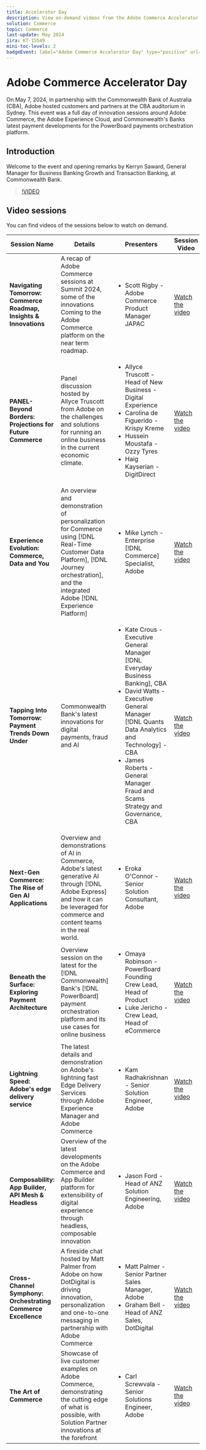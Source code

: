 ```yaml
---
title: Accelerator Day
description: View on-demand videos from the Adobe Commerce Accelerator Day with the Commonwealth Bank of Australia.
solution: Commerce
topic: Commerce
last-update: May 2024
jira: KT-15549
mini-toc-levels: 2
badgeEvent: label="Adobe Commerce Accelerator Day" type="positive" url="https://experienceleague.adobe.com/en/docs/events/apac-commerce-recordings/2024/accelerator-day/overview.html" 
---
```


# Adobe Commerce Accelerator Day

On May 7, 2024, in partnership with the Commonwealth Bank of Australia (CBA), Adobe hosted customers and partners at the CBA auditorium in Sydney. This event was a full day of innovation sessions around Adobe Commerce, the Adobe Experience Cloud, and Commonwealth's Banks latest payment developments for the PowerBoard payments orchestration platform.

## Introduction 

Welcome to the event and opening remarks by Kerryn Saward, General Manager for Business Banking Growth and Transaction Banking, at Commonwealth Bank.

>[!VIDEO](https://video.tv.adobe.com/v/3429276/?learn=on)

## Video sessions

You can find videos of the sessions below to watch on demand.

|Session Name|Details|Presenters|Session Video|
| ---- | ---- | ---- | ---- |
|**Navigating Tomorrow: Commerce Roadmap, Insights & Innovations**|A recap of Adobe Commerce sessions at Summit 2024, some of the innovations Coming to the Adobe Commerce platform on the near term roadmap.|<ul><li>Scott Rigby - Adobe Commerce Product Manager JAPAC</ul></li>|[Watch the video](./navigating-tomorrow.md)|
|**PANEL- Beyond Borders: Projections for Future Commerce**|Panel discussion hosted by Allyce Truscott from Adobe on the challenges and solutions for running an online business in the current economic climate.|<ul><li>Allyce Truscott - Head of New Business - Digital Experience</li><li> Carolina de Figuerido - Krispy Kreme</li><li>Hussein Moustafa - Ozzy Tyres</li><li>Haig Kayserian - DigitDirect</li></ul>|[Watch the video](./panel-beyond-borders.md)|
|**Experience Evolution: Commerce, Data and You**|An overview and demonstration of personalization for Commerce using [!DNL Real-Time Customer Data Platform], [!DNL Journey orchestration], and the integrated Adobe [!DNL Experience Platform]|<ul><li>Mike Lynch - Enterprise [!DNL Commerce] Specialist, Adobe</li></ul>|[Watch the video](./experience-evolution.md)|
|**Tapping Into Tomorrow: Payment Trends Down Under**|Commonwealth Bank's latest innovations for digital payments, fraud and AI|<ul><li>Kate Crous - Executive General Manager [!DNL Everyday Business Banking], CBA</li><li>David Watts - Executive General Manager [!DNL Quants Data Analytics and Technology] - CBA</li><li>James Roberts - General Manager Fraud and Scams Strategy and Governance, CBA</li></ul>|[Watch the video](./panel-tapping-into-tomorrow.md)|
|**Next-Gen Commerce: The Rise of Gen AI Applications**|Overview and demonstrations of AI in Commerce, Adobe's latest generative AI through [!DNL Adobe Express] and how it can be leveraged for commerce and content teams in the real world.|<ul><li>Eroka O'Connor - Senior Solution Consultant, Adobe</li></ul>|[Watch the video](./next-gen-commerce.md)|
|**Beneath the Surface: Exploring Payment Architecture**|Overview session on the latest for the [!DNL Commonwealth] Bank's [!DNL PowerBoard] payment orchestration platform and its use cases for online business|<ul><li>Omaya Robinson - PowerBoard Founding Crew Lead, Head of Product</li><li>Luke Jericho - Crew Lead, Head of eCommerce</li></ul>|[Watch the video](./beneath-the-surface.md)|
|**Lightning Speed: Adobe's edge delivery service**|The latest details and demonstration on Adobe's lightning fast Edge Delivery Services through Adobe Experience Manager and Adobe Commerce|<ul><li>Kam Radhakrishnan - Senior Solution Engineer, Adobe</li></ul>|[Watch the video](./lightning-speed.md)|
|**Composability: App Builder, API Mesh & Headless**|Overview of the latest developments on the Adobe Commerce and App Builder platform for extensibility of digital experience through headless, composable innovation|<ul><li>Jason Ford - Head of ANZ Solution Engineering, Adobe</li></ul>|[Watch the video](./composability.md)|
|**Cross-Channel Symphony: Orchestrating Commerce Excellence**|A fireside chat hosted by Matt Palmer from Adobe on how DotDigital is driving innovation, personalization and one-to-one messaging in partnership with Adobe Commerce|<ul><li> Matt Palmer - Senior Partner Sales Manager, Adobe</li><li>Graham Bell - Head of ANZ Sales, DotDigital</li></ul>|[Watch the video](./cross-channel-symphony.md)|
|**The Art of Commerce**|Showcase of live customer examples on Adobe Commerce, demonstrating the cutting edge of what is possible, with Solution Partner innovations at the forefront|<ul><li>Carl Screwvala - Senior Solutions Engineer, Adobe</li></ul>|[Watch the video](./the-art-of-commerce.md)|

